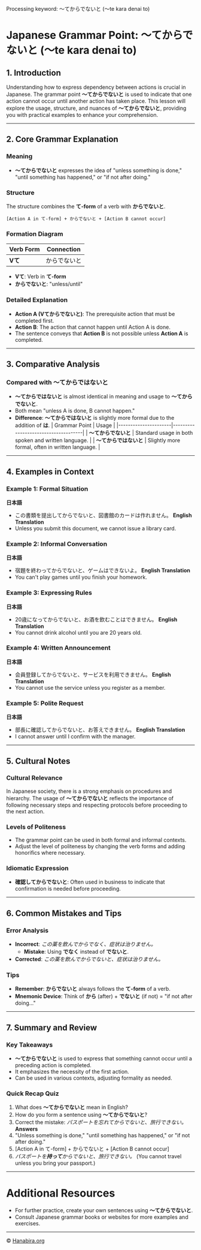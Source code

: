 Processing keyword: ～てからでないと (〜te kara denai to)
# Japanese Grammar Point: ～てからでないと (〜te kara denai to)

## 1. Introduction
Understanding how to express dependency between actions is crucial in Japanese. The grammar point **～てからでないと** is used to indicate that one action cannot occur until another action has taken place. This lesson will explore the usage, structure, and nuances of **～てからでないと**, providing you with practical examples to enhance your comprehension.

---
## 2. Core Grammar Explanation
### Meaning
- **～てからでないと** expresses the idea of "unless something is done," "until something has happened," or "if not after doing."
### Structure
The structure combines the **て-form** of a verb with **からでないと**.
```
[Action A in て-form] + からでないと + [Action B cannot occur]
```
### Formation Diagram
| Verb Form          | Connection  |
|--------------------|-------------|
| **Vて**            | からでないと |
- **Vて**: Verb in **て-form**
- **からでないと**: "unless/until"
### Detailed Explanation
- **Action A (Vてからでないと)**: The prerequisite action that must be completed first.
- **Action B**: The action that cannot happen until Action A is done.
- The sentence conveys that **Action B** is not possible unless **Action A** is completed.
---
## 3. Comparative Analysis
### Compared with ～てからではないと
- **～てからではないと** is almost identical in meaning and usage to **～てからでないと**.
- Both mean "unless A is done, B cannot happen."
- **Difference**: **～てからではないと** is slightly more formal due to the addition of **は**.
| Grammar Point        | Usage                               |
|----------------------|-------------------------------------|
| **～てからでないと**   | Standard usage in both spoken and written language. |
| **～てからではないと** | Slightly more formal, often in written language.   |
---
## 4. Examples in Context
### Example 1: Formal Situation
**日本語**
- この書類を提出してからでないと、図書館のカードは作れません。
**English Translation**
- Unless you submit this document, we cannot issue a library card.
### Example 2: Informal Conversation
**日本語**
- 宿題を終わってからでないと、ゲームはできないよ。
**English Translation**
- You can't play games until you finish your homework.
### Example 3: Expressing Rules
**日本語**
- 20歳になってからでないと、お酒を飲むことはできません。
**English Translation**
- You cannot drink alcohol until you are 20 years old.
### Example 4: Written Announcement
**日本語**
- 会員登録してからでないと、サービスを利用できません。
**English Translation**
- You cannot use the service unless you register as a member.
### Example 5: Polite Request
**日本語**
- 部長に確認してからでないと、お答えできません。
**English Translation**
- I cannot answer until I confirm with the manager.
---
## 5. Cultural Notes
### Cultural Relevance
In Japanese society, there is a strong emphasis on procedures and hierarchy. The usage of **～てからでないと** reflects the importance of following necessary steps and respecting protocols before proceeding to the next action.
### Levels of Politeness
- The grammar point can be used in both formal and informal contexts.
- Adjust the level of politeness by changing the verb forms and adding honorifics where necessary.
### Idiomatic Expression
- **確認してからでないと**: Often used in business to indicate that confirmation is needed before proceeding.
---
## 6. Common Mistakes and Tips
### Error Analysis
- **Incorrect**: *この薬を飲んでからでなく、症状は治りません。*
  - **Mistake**: Using **でなく** instead of **でないと**.
- **Corrected**: *この薬を飲んでからでないと、症状は治りません。*
### Tips
- **Remember**: **からでないと** always follows the **て-form** of a verb.
- **Mnemonic Device**: Think of **から** (after) + **でないと** (if not) = "if not after doing..."
---
## 7. Summary and Review
### Key Takeaways
- **～てからでないと** is used to express that something cannot occur until a preceding action is completed.
- It emphasizes the necessity of the first action.
- Can be used in various contexts, adjusting formality as needed.
### Quick Recap Quiz
1. What does **～てからでないと** mean in English?
2. How do you form a sentence using **～てからでないと**?
3. Correct the mistake: *パスポートを忘れてからでないと、旅行できない。*
**Answers**
1. "Unless something is done," "until something has happened," or "if not after doing."
2. [Action A in て-form] + からでないと + [Action B cannot occur]
3. *パスポートを**持って**からでないと、旅行できない。* (You cannot travel unless you bring your passport.)
---
# Additional Resources
- For further practice, create your own sentences using **～てからでないと**.
- Consult Japanese grammar books or websites for more examples and exercises.


---

© [Hanabira.org](https://hanabira.org)
